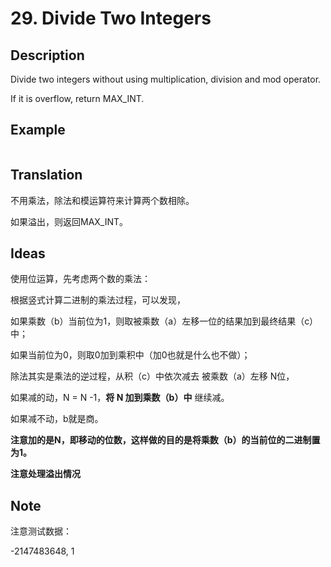 # 29. Divide Two Integers
## Description
Divide two integers without using multiplication, division and mod operator.

If it is overflow, return MAX_INT.
## Example
```$xslt

```
## Translation
不用乘法，除法和模运算符来计算两个数相除。 

如果溢出，则返回MAX_INT。

## Ideas
使用位运算，先考虑两个数的乘法：

根据竖式计算二进制的乘法过程，可以发现，

如果乘数（b）当前位为1，则取被乘数（a）左移一位的结果加到最终结果（c）中；

如果当前位为0，则取0加到乘积中（加0也就是什么也不做）；


除法其实是乘法的逆过程，从积（c）中依次减去 被乘数（a）左移 N位，

如果减的动，N = N -1，**将 N 加到乘数（b）中** 继续减。

如果减不动，b就是商。

**注意加的是N，即移动的位数，这样做的目的是将乘数（b）的当前位的二进制置为1。**

**注意处理溢出情况**
## Note
注意测试数据：

-2147483648, 1